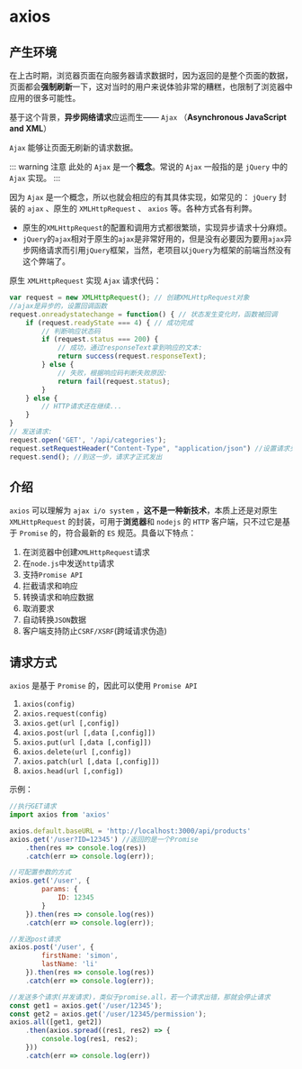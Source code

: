 # axios

## 产生环境

在上古时期，浏览器页面在向服务器请求数据时，因为返回的是整个页面的数据，页面都会**强制刷新**一下，这对当时的用户来说体验非常的糟糕，也限制了浏览器中应用的很多可能性。

基于这个背景，**异步网络请求**应运而生—— `Ajax` （**Asynchronous JavaScript and XML**）

`Ajax` 能够让页面无刷新的请求数据。

::: warning 注意
此处的 `Ajax` 是一个**概念**。常说的 `Ajax` 一般指的是 `jQuery` 中的 `Ajax` 实现。
:::

因为 `Ajax` 是一个概念，所以也就会相应的有其具体实现，如常见的： `jQuery` 封装的 `ajax` 、原生的 `XMLHttpRequest` 、 `axios` 等。各种方式各有利弊。

* 原生的`XMLHttpRequest`的配置和调用方式都很繁琐，实现异步请求十分麻烦。
* `jQuery`的`ajax`相对于原生的`ajax`是非常好用的，但是没有必要因为要用`ajax`异步网络请求而引用`jQuery`框架，当然，老项目以`jQuery`为框架的前端当然没有这个弊端了。

原生 `XMLHttpRequest` 实现 `Ajax` 请求代码：

```js
var request = new XMLHttpRequest(); // 创建XMLHttpRequest对象
//ajax是异步的，设置回调函数
request.onreadystatechange = function() { // 状态发生变化时，函数被回调
    if (request.readyState === 4) { // 成功完成
        // 判断响应状态码
        if (request.status === 200) {
            // 成功，通过responseText拿到响应的文本:
            return success(request.responseText);
        } else {
            // 失败，根据响应码判断失败原因:
            return fail(request.status);
        }
    } else {
        // HTTP请求还在继续...
    }
}
// 发送请求:
request.open('GET', '/api/categories');
request.setRequestHeader("Content-Type", "application/json") //设置请求头
request.send(); //到这一步，请求才正式发出
```

## 介绍

`axios` 可以理解为 `ajax i/o system` ，**这不是一种新技术**，本质上还是对原生 `XMLHttpRequest` 的封装，可用于**浏览器**和 `nodejs` 的 `HTTP` 客户端，只不过它是基于 `Promise` 的，符合最新的 `ES` 规范。具备以下特点：

1. 在浏览器中创建`XMLHttpRequest`请求
1. 在`node.js`中发送`http`请求
1. 支持`Promise API`
1. 拦截请求和响应
1. 转换请求和响应数据
1. 取消要求
1. 自动转换`JSON`数据
1. 客户端支持防止`CSRF/XSRF`(跨域请求伪造)

## 请求方式

`axios` 是基于 `Promise` 的，因此可以使用 `Promise API`

1. `axios(config)`
1. `axios.request(config)`
1. `axios.get(url [,config])`
1. `axios.post(url [,data [,config]])`
1. `axios.put(url [,data [,config]])`
1. `axios.delete(url [,config])`
1. `axios.patch(url [,data [,config]])`
1. `axios.head(url [,config])`

示例：

```js
//执行GET请求
import axios from 'axios'

axios.default.baseURL = 'http://localhost:3000/api/products'
axios.get('/user?ID=12345') //返回的是一个Promise
    .then(res => console.log(res))
    .catch(err => console.log(err));

//可配置参数的方式
axios.get('/user', {
        params: {
            ID: 12345
        }
    }).then(res => console.log(res))
    .catch(err => console.log(err));

//发送post请求
axios.post('/user', {
        firstName: 'simon',
        lastName: 'li'
    }).then(res => console.log(res))
    .catch(err => console.log(err));

//发送多个请求(并发请求)，类似于promise.all，若一个请求出错，那就会停止请求
const get1 = axios.get('/user/12345');
const get2 = axios.get('/user/12345/permission');
axios.all([get1, get2])
    .then(axios.spread((res1, res2) => {
        console.log(res1, res2);
    }))
    .catch(err => console.log(err))
```
